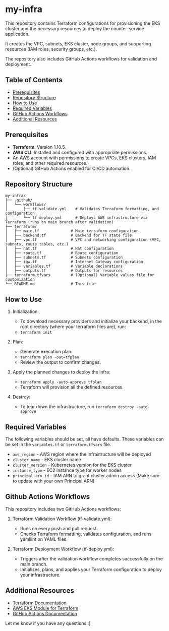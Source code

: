 # my-infra

This repository contains Terraform configurations for provisioning the EKS cluster and the necessary resources to deploy the counter-service application. 

It creates the VPC, subnets, EKS cluster, node groups, and supporting resources (IAM roles, security groups, etc.). 

The repository also includes GitHub Actions workflows for validation and deployment.

## Table of Contents

- [Prerequisites](#prerequisites)
- [Repository Structure](#repository-structure)
- [How to Use](#how-to-use)
- [Required Variables](#required-variables)
- [GitHub Actions Workflows](#github-actions-workflows)
- [Additional Resources](#additional-resources)

## Prerequisites

- **Terraform**: Version 1.10.5.
- **AWS CLI**: Installed and configured with appropriate permissions.
- An AWS account with permissions to create VPCs, EKS clusters, IAM roles, and other required resources.
- (Optional) GitHub Actions enabled for CI/CD automation.

## Repository Structure
```
my-infra/
├── .github/
│   └── workflows/
│       ├── tf-validate.yml    # Validates Terraform formatting, and configuration
│       └── tf-deploy.yml      # Deploys AWS infrastructure via Terraform (runs on main branch after validation)
├── terraform/
│   ├── main.tf              # Main terraform configuration
│   ├── backend.tf           # Backend for TF state file
│   ├── vpc.tf               # VPC and networking configuration (VPC, subnets, route tables, etc.)
│   ├── nat.tf               # Nat configuration
│   ├── route.tf             # Route configuration
│   ├── subnets.tf           # Subnets configuration
│   ├── igw.tf               # Internet Gateway configuration
│   ├── variables.tf         # Variable declarations
│   ├── outputs.tf           # Outputs for resources
├── terraform.tfvars         # (Optional) Variable values file for customization
└── README.md                # This file

```
## How to Use

1. Initialization:
   - To download necessary providers and initialize your backend, in the root directory (where your terraform files are), run:
   - ```terraform init```
     
2. Plan:
   - Generate execution plan:
   - ```terraform plan -out=tfplan```
   - Review the output to confirm changes.
     
3. Apply the planned changes to deploy the infra:
   - ```terraform apply -auto-approve tfplan```
   - Terraform will provision all the defined resources.

4. Destroy:
   - To tear down the infrastructure, run ```terraform destroy -auto-approve```

## Required Variables

The following variables should be set, all have defaults. These variables can be set in the ```variables.tf``` or ```terraform.tfvars``` file.

- ```aws_region``` - AWS region where the infrastructure will be deployed
- ```cluster_name``` - EKS cluster name
- ```cluster_version``` - Kubernetes version for the EKS cluster
- ```instance_type``` - EC2 instance type for worker nodes
- ```principal_arn_id``` - IAM ARN to grant cluster admin access (Make sure to update with your own Principal ARN)


## Github Actions Workflows

This repository includes two GitHub Actions workflows:

1. Terraform Validation Workflow (tf-validate.yml):
   - Runs on every push and pull request.
   - Checks Terraform formatting, validates configuration, and runs yamllint on YAML files.
     
2. Terraform Deployment Workflow (tf-deploy.yml):
   - Triggers after the validation workflow completes successfully on the main branch.
   - Initializes, plans, and applies your Terraform configuration to deploy your infrastructure.

## Additional Resources

- [Terraform Documentation](https://www.terraform.io/docs)
- [AWS EKS Module for Terraform](https://github.com/terraform-aws-modules/terraform-aws-eks)
- [GitHub Actions Documentation](https://docs.github.com/en/actions)


Let me know if you have any questions :]
